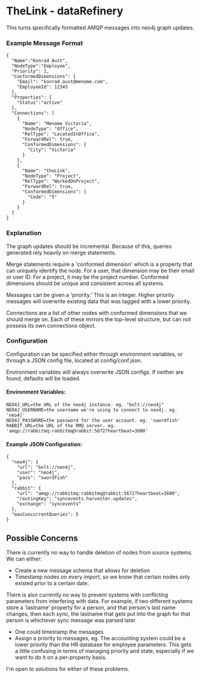 # TheLink - dataRefinery

This turns specifically formatted AMQP messages into neo4j graph updates.

### Example Message Format
```
{
  "Name":"Konrad Aust",
  "NodeType":"Employee",
  "Priority": 1,
  "ConformedDimensions": {
    "Email": "konrad.aust@menome.com",
    "EmployeeId": 12345
  },
  "Properties": {
    "Status":"active"
  },
  "Connections": [
    {
      "Name": "Menome Victoria",
      "NodeType": "Office",
      "RelType": "LocatedInOffice",
      "ForwardRel": true,
      "ConformedDimensions": {
        "City": "Victoria"
      }
    },
    {
      "Name": "theLink",
      "NodeType": "Project",
      "RelType": "WorkedOnProject",
      "ForwardRel": true,
      "ConformedDimensions": {
        "Code": "5"
      }
    }
  ]
}
```

### Explanation

The graph updates should be incremental. Because of this, queries generated rely heavily on merge statements.

Merge statements require a 'conformed dimension' which is a property that can uniquely identify the node. For a user, that dimension may be their email or user ID. For a project, it may be the project number. Conformed dimensions should be unique and consistent across all systems.

Messages can be given a 'priority.' This is an integer. Higher priority messages will overwrite existing data that was tagged with a lower priority.

Connections are a list of other nodes with conformed dimensions that we should merge on. 
Each of these mirrors the top-level structure, but can not possess its own connections object.

### Configuration

Configuration can be specified either through environment variables, or through a JSON config file, located at config/conf.json.

Environment variables will always overwrite JSON configs. If neither are found, defaults will be loaded.

#### Environment Variables:
```
NEO4J_URL=the URL of the neo4j instance. eg. "bolt://neo4j"
NEO4J_USERNAME=the username we're using to connect to neo4j. eg. 'neo4j'
NEO4J_PASSWORD=the password for the user account. eg. 'swordfish'
RABBIT_URL=the URL of the RMQ server. eg. 'amqp://rabbitmq:rabbitmq@rabbit:5672?heartbeat=3600'
```

#### Example JSON Configuration:
```
{
  "neo4j": {
    "url": "bolt://neo4j",
    "user": "neo4j",
    "pass": "swordfish"
  },
  "rabbit": {
    "url": "amqp://rabbitmq:rabbitmq@rabbit:5672?heartbeat=3600",
    "routingKey": "syncevents.harvester.updates",
    "exchange": "syncevents"
  },
  "maxConcurrentQueries": 5
}
```

## Possible Concerns
There is currently no way to handle deletion of nodes from source systems. We can either:
  * Create a new message schema that allows for deletion
  * Timestamp nodes on every import, so we know that certain nodes only existed prior to a certain date.

There is also currently no way to prevent systems with conflicting parameters from interfering with data. For example, if two different systems store a 'lastname' property for a person, and that person's last name changes, then each sync, the lastname that gets put into the graph for that person is whichever sync message was parsed later.
  * One could timestamp the messages
  * Assign a priority to messages, eg. The accounting system could be a lower priority than the HR database for employee parameters. This gets a little confusing in terms of managing priority and state, especially if we want to do it on a per-property basis.

I'm open to solutions for either of these problems.